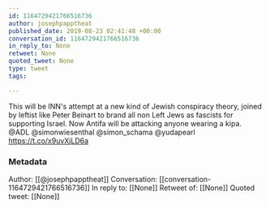 ```yaml
---
id: 1164729421766516736
author: josephpapptheat
published_date: 2019-08-23 02:41:48 +00:00
conversation_id: 1164729421766516736
in_reply_to: None
retweet: None
quoted_tweet: None
type: tweet
tags:

---
```


This will be INN's attempt at a new kind of Jewish conspiracy theory, joined by leftist like Peter Beinart to brand all non Left Jews as fascists for supporting Israel. Now Antifa will be attacking anyone wearing a kipa. @ADL @simonwiesenthal @simon_schama @yudapearl https://t.co/x9uvXjLD6a

### Metadata

Author: [[@josephpapptheat]]
Conversation: [[conversation-1164729421766516736]]
In reply to: [[None]]
Retweet of: [[None]]
Quoted tweet: [[None]]
